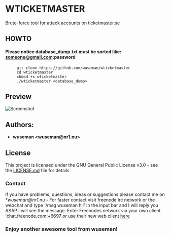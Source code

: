 # WTICKETMASTER

Brute-force tool for attack accounts on ticketmaster.se

## HOWTO

#### Please notice database_dump.txt must be sorted like: someone@gmail.com:password

         git clone https://github.com/wuseman/wticketmaster
         cd wticketmaster
         chmod +x wticketmaster
         ./wticketmaster <database_dump> 

## Preview

![Screenshot](https://i.imgur.com/oUowgAU.gif)

## Authors: 

* **wuseman <wuseman@nr1.nu\>** 

## License

This project is licensed under the GNU General Public License v3.0 - see the [LICENSE.md](LICENSE.md) file for details

### Contact

  If you have problems, questions, ideas or suggestions please contact me on *_wuseman@nr1.nu_  - For faster contact visit freenode irc network or the webchat and type '/msg wuseman hi!' in the input bar and I will reply you ASAP I will see the message.
  Enter Freenodes network via your own client 'chat.freenode.com:+6697 or use their new web client [here](https://webchat.freenode.net/)

### Enjoy another awesome tool from wuseman!


